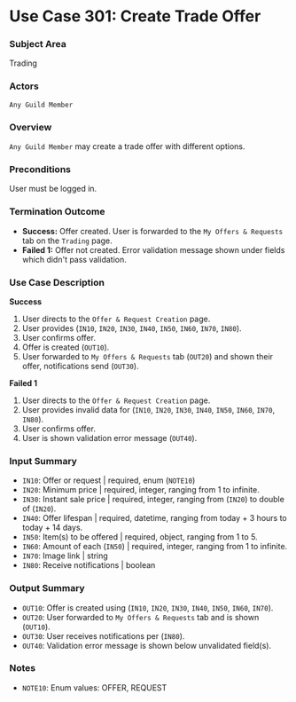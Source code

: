 # Use Case 301: Create Trade Offer

### Subject Area
Trading

### Actors
`Any Guild Member`

### Overview
`Any Guild Member` may create a trade offer with different options.

### Preconditions
User must be logged in.

### Termination Outcome
- **Success:** Offer created. User is forwarded to the `My Offers & Requests` tab on the `Trading` page.
- **Failed 1:** Offer not created. Error validation message shown under fields which didn't pass validation.

### Use Case Description
**Success**
1. User directs to the `Offer & Request Creation` page.
2. User provides (`IN10`, `IN20`, `IN30`, `IN40`, `IN50`, `IN60`, `IN70`, `IN80`).
3. User confirms offer.
4. Offer is created (`OUT10`).
5. User forwarded to `My Offers & Requests` tab (`OUT20`) and shown their offer, notifications send (`OUT30`).

**Failed 1**
1. User directs to the `Offer & Request Creation` page.
2. User provides invalid data for (`IN10`, `IN20`, `IN30`, `IN40`, `IN50`, `IN60`, `IN70`, `IN80`).
3. User confirms offer.
4. User is shown validation error message (`OUT40`).

### Input Summary
- `IN10`: Offer or request				| required, enum (`NOTE10`)
- `IN20`: Minimum price 				| required, integer, ranging from 1 to infinite.
- `IN30`: Instant sale price 			| required, integer, ranging from (`IN20`) to double of (`IN20`).
- `IN40`: Offer lifespan 				| required, datetime, ranging from today + 3 hours to today + 14 days.
- `IN50`: Item(s) to be offered 		| required, object, ranging from 1 to 5.
- `IN60`: Amount of each (`IN50`) 		| required, integer, ranging from 1 to infinite.
- `IN70`: Image link					| string
- `IN80`: Receive notifications			| boolean

### Output Summary
- `OUT10`: Offer is created using (`IN10`, `IN20`, `IN30`, `IN40`, `IN50`, `IN60`, `IN70`).
- `OUT20`: User forwarded to `My Offers & Requests` tab and is shown (`OUT10`).
- `OUT30`: User receives notifications per (`IN80`).
- `OUT40`: Validation error message is shown below unvalidated field(s).

### Notes
- `NOTE10`: Enum values: OFFER, REQUEST